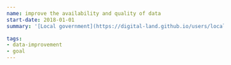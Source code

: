 ```yaml
---
name: improve the availability and quality of data
start-date: 2018-01-01
summary: '[Local government](https://digital-land.github.io/users/local-government/) should be able to easily publish data as a part of their business processes, certain it complies with data standards'

tags:
- data-improvement
- goal
---
```


